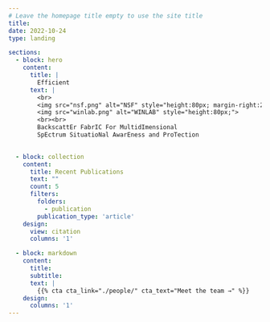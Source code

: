 ```yaml
---
# Leave the homepage title empty to use the site title
title:
date: 2022-10-24
type: landing

sections:
  - block: hero
    content:
      title: |
        Efficient
      text: |
        <br>
        <img src="nsf.png" alt="NSF" style="height:80px; margin-right:20px;">
        <img src="winlab.png" alt="WINLAB" style="height:80px;">
        <br><br>
        BackscattEr FabrIC For MultidImensional
        SpEctrum SituatioNal AwarEness and ProTection
  

  - block: collection
    content:
      title: Recent Publications
      text: ""
      count: 5
      filters:
        folders:
          - publication
        publication_type: 'article'
    design:
      view: citation
      columns: '1'

  - block: markdown
    content:
      title:
      subtitle:
      text: |
        {{% cta cta_link="./people/" cta_text="Meet the team →" %}}
    design:
      columns: '1'
---
```

